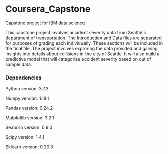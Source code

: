 # Coursera_Capstone
Capstone project for IBM data science

This capstone project involves accident severity data from Seattle's department of transportation. The Introduction and Data files are separated for purposes of grading each individually. These sections will be included in the final file. The project involves exploring the data provided and gaining insights into details about collisions in the city of Seattle. It will also build a predictive model that will categorize accident severity based on out of sample data.

### Dependencies

Python version: 3.7.3

Numpy version: 1.18.1

Pandas version: 0.24.2

Matplotlib version: 3.2.1

Seaborn version: 0.9.0

Scipy version: 1.4.1

Sklearn version: 0.20.3
